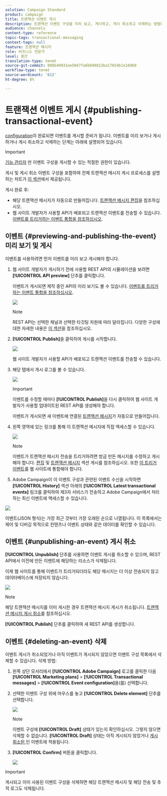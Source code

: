 ```yaml
---
solution: Campaign Standard
product: campaign
title: 트랜잭션 이벤트 게시
description: 트랜잭션 이벤트 구성을 미리 보고, 게시하고, 게시 취소하고 삭제하는 방법에 대해 알아봅니다.
audience: channels
content-type: reference
topic-tags: transactional-messaging
context-tags: null
feature: 트랜잭션 메시지
role: 비즈니스 전문가
level: 중간
translation-type: tm+mt
source-git-commit: 088b49931ee5047fa6b949813ba17654b1e10d60
workflow-type: tm+mt
source-wordcount: '612'
ht-degree: 8%

---
```



# 트랜잭션 이벤트 게시 {#publishing-transactional-event}

[configuration](../../channels/using/configuring-transactional-event.md)이 완료되면 이벤트를 게시할 준비가 됩니다. 이벤트를 미리 보거나 게시하거나 게시 취소하고 삭제하는 단계는 아래에 설명되어 있습니다.

>[!IMPORTANT]
>
>[기능 관리자](../../administration/using/users-management.md#functional-administrators) <!--being part of the **[!UICONTROL All]** [organizational unit](../../administration/using/organizational-units.md) -->만 이벤트 구성을 게시할 수 있는 적절한 권한이 있습니다.

게시 및 게시 취소 이벤트 구성을 포함하여 전체 트랜잭션 메시지 게시 프로세스를 설명하는 차트가 [이 섹션](../../channels/using/publishing-transactional-message.md)에서 제공됩니다.

게시 완료 후:
* 해당 트랜잭션 메시지가 자동으로 만들어집니다. [트랜잭션 메시지 편집](../../channels/using/editing-transactional-message.md)을 참조하십시오.
* 웹 사이트 개발자가 사용할 API가 배포되고 트랜잭션 이벤트를 전송할 수 있습니다. [이벤트를 트리거하는 이벤트 통합을 참조하십시오](../../channels/using/getting-started-with-transactional-msg.md#integrate-event-trigger).

## 이벤트 {#previewing-and-publishing-the-event} 미리 보기 및 게시

이벤트를 사용하려면 먼저 이벤트를 미리 보고 게시해야 합니다.

1. 웹 사이트 개발자가 게시하기 전에 사용할 REST API의 시뮬레이션을 보려면 **[!UICONTROL API preview]** 단추를 클릭합니다.

   이벤트가 게시되면 제작 중인 API의 미리 보기도 볼 수 있습니다. [이벤트를 트리거하는 이벤트 통합을 참조하십시오](../../channels/using/getting-started-with-transactional-msg.md#integrate-event-trigger).

   ![](assets/message-center_api_preview.png)

   >[!NOTE]
   >
   >REST API는 선택한 채널과 선택한 타깃팅 차원에 따라 달라집니다. 다양한 구성에 대한 자세한 내용은 [이 섹션](../../channels/using/configuring-transactional-event.md#transactional-event-specific-configurations)을 참조하십시오.

1. **[!UICONTROL Publish]**&#x200B;을 클릭하여 게시를 시작합니다.

   ![](assets/message-center_pub.png)

   웹 사이트 개발자가 사용할 API가 배포되고 트랜잭션 이벤트를 전송할 수 있습니다.

1. 해당 탭에서 게시 로그를 볼 수 있습니다.

   ![](assets/message-center_logs.png)

   >[!IMPORTANT]
   >
   >이벤트를 수정할 때마다 **[!UICONTROL Publish]**&#x200B;을 다시 클릭하여 웹 사이트 개발자가 사용할 업데이트된 REST API를 생성해야 합니다.

   이벤트가 게시되면 새 이벤트에 연결된 [트랜잭션 메시지](../../channels/using/editing-transactional-message.md)가 자동으로 만들어집니다.

1. 왼쪽 영역에 있는 링크를 통해 이 트랜잭션 메시지에 직접 액세스할 수 있습니다.

   ![](assets/message-center_messagegeneration.png)

   >[!NOTE]
   >
   >이벤트가 트랜잭션 메시지 전송을 트리거하려면 방금 만든 메시지를 수정하고 게시해야 합니다. [편집](../../channels/using/editing-transactional-message.md) 및 [트랜잭션 메시지](../../channels/using/publishing-transactional-message.md) 섹션 게시를 참조하십시오. 또한 [이 트리거 이벤트](../../channels/using/getting-started-with-transactional-msg.md#integrate-event-trigger)를 웹 사이트에 통합해야 합니다.

1. Adobe Campaign이 이 이벤트 구성과 관련된 이벤트 수신을 시작하면 **[!UICONTROL History]** 섹션 아래의 **[!UICONTROL Latest transactional events]** 링크를 클릭하여 제3자 서비스가 전송하고 Adobe Campaign에서 처리하는 최신 이벤트에 액세스할 수 있습니다.

![](assets/message-center_latest-events.png)

이벤트(JSON 형식)는 가장 최근 것부터 가장 오래된 순으로 나열됩니다. 이 목록에서는 제어 및 디버깅 목적으로 컨텐츠나 이벤트 상태와 같은 데이터를 확인할 수 있습니다.

## 이벤트 {#unpublishing-an-event} 게시 취소

**[!UICONTROL Unpublish]** 단추를 사용하면 이벤트 게시를 취소할 수 있으며, REST API에서 이전에 만든 이벤트에 해당하는 리소스가 삭제됩니다.

이제 웹 사이트를 통해 이벤트가 트리거되더라도 해당 메시지는 더 이상 전송되지 않고 데이터베이스에 저장되지 않습니다.

![](assets/message-center_unpublish.png)

>[!NOTE]
>
>해당 트랜잭션 메시지를 이미 게시한 경우 트랜잭션 메시지 게시가 취소됩니다. [트랜잭션 메시지 게시 취소](../../channels/using/publishing-transactional-message.md#unpublishing-a-transactional-message)를 참조하십시오.

**[!UICONTROL Publish]** 단추를 클릭하여 새 REST API를 생성합니다.

<!--## Transactional messaging publication process {#transactional-messaging-pub-process}

The chart below illustrates the transactional messaging publication process.

![](assets/message-center_pub-process.png)

For more on publishing, pausing and unpublishing a transactional message, see [this section](../../channels/using/publishing-transactional-message.md).-->

## 이벤트 {#deleting-an-event} 삭제

이벤트 게시가 취소되었거나 아직 이벤트가 게시되지 않았으면 이벤트 구성 목록에서 삭제할 수 있습니다. 삭제 방법:

1. 왼쪽 상단 모서리에서 **[!UICONTROL Adobe Campaign]** 로고를 클릭한 다음 **[!UICONTROL Marketing plans]** > **[!UICONTROL Transactional messages]** > **[!UICONTROL Event configuration]**&#x200B;을(를) 선택합니다.
1. 선택한 이벤트 구성 위에 마우스를 놓고 **[!UICONTROL Delete element]** 단추를 선택합니다.

   ![](assets/message-center_delete-button.png)

   >[!NOTE]
   >
   >이벤트 구성에 **[!UICONTROL Draft]** 상태가 있는지 확인하십시오. 그렇지 않으면 삭제할 수 없습니다. **[!UICONTROL Draft]** 상태는 아직 게시되지 않았거나 [게시 취소된 ](#unpublishing-an-event)인 이벤트에 적용됩니다.

1. **[!UICONTROL Confirm]** 버튼을 클릭합니다.

   ![](assets/message-center_delete-confirm.png)

>[!IMPORTANT]
>
>게시되고 이미 사용된 이벤트 구성을 삭제하면 해당 트랜잭션 메시지 및 해당 전송 및 추적 로그도 삭제됩니다.
